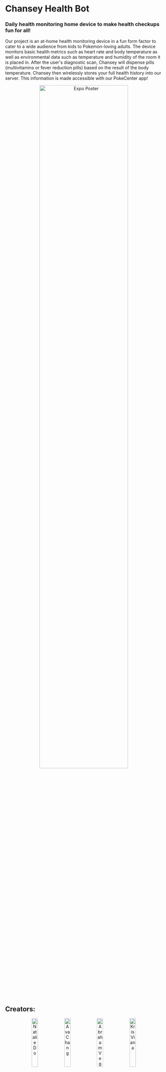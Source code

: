 # Chansey Health Bot
### Daily health monitoring home device to make health checkups fun for all!

Our project is an at-home health monitoring device in a fun form factor to cater to a wide audience from kids to Pokemon-loving adults. The device monitors basic health metrics such as heart rate and body temperature as well as environmental data such as temperature and humidity of the room it is placed in. After the user's diagnostic scan, Chansey will dispense pills (multivitamins or fever reduction pills) based on the result of the body temperature. Chansey then wirelessly stores your full health history into our server. This information is made accessible with our PokeCenter app!
<p align="center">
  <img src="https://github.com/user-attachments/assets/e186d882-ac28-400c-911e-c493140237ad" alt="Expo Poster" width=75%>
</p>

## Creators:
<p align="center">
  <img src="https://github.com/user-attachments/assets/cb69dc84-8b30-41d6-a491-d0635e904a63" alt="Natalie Do" width=20% height=20%>
  <img src="https://github.com/user-attachments/assets/48ffa2cd-6232-49dc-ab59-d49bf1657685" alt="Ava Chang" width=20% height=20%>
  <img src="https://github.com/user-attachments/assets/fd8ae601-eaab-481a-82d9-3279626b37d9" alt="Abraham Vega" width=20% height=20%>
  <img src="https://github.com/user-attachments/assets/52934278-8449-435a-93e7-6df8fb7c5e14" alt="Kris Viana" width=20% height=20%>
  </p>

### Special thanks to the EECS373 Staff for all the help and support
Junyi Zhu, Matt Smith, James Carl, Anna Huang, Joseph Maffetone, Alec Zettel, and John McCloskey
